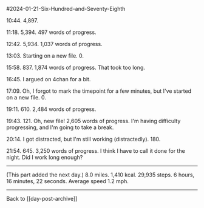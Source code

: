 #2024-01-21-Six-Hundred-and-Seventy-Eighth

10:44.  4,897.

11:18.  5,394.  497 words of progress.

12:42.  5,934.  1,037 words of progress.

13:03.  Starting on a new file.  0.

15:58.  837.  1,874 words of progress.  That took too long.

16:45.  I argued on 4chan for a bit.  

17:09.  Oh, I forgot to mark the timepoint for a few minutes, but I've started on a new file.  0.

19:11.  610.  2,484 words of progress.

19:43.  121.  Oh, new file!  2,605 words of progress.  I'm having difficulty progressing, and I'm going to take a break.

20:14.  I got distracted, but I'm still working (distractedly).  180.

21:54.  645.  3,250 words of progress.  I think I have to call it done for the night.  Did I work long enough?

---
(This part added the next day.)  8.0 miles.  1,410 kcal.  29,935 steps.  6 hours, 16 minutes, 22 seconds.  Average speed 1.2 mph.

---
Back to [[day-post-archive]]
